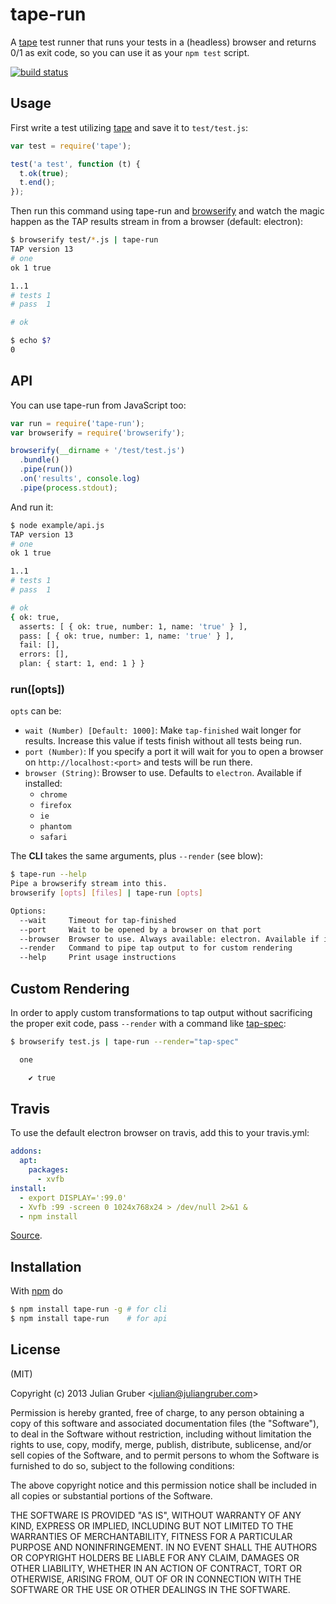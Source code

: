 
# tape-run

A [tape](https://github.com/substack/tape) test runner that runs your tests in
a (headless) browser and returns 0/1 as exit code, so you can use it as your
`npm test` script.

[![build status](https://secure.travis-ci.org/juliangruber/tape-run.svg)](http://travis-ci.org/juliangruber/tape-run)

## Usage

First write a test utilizing [tape](https://github.com/substack/tape) and save
it to `test/test.js`:

```js
var test = require('tape');

test('a test', function (t) {
  t.ok(true);
  t.end();
});
```

Then run this command using tape-run and
[browserify](https://github.com/substack/browserify) and watch the magic happen
as the TAP results stream in from a browser (default: electron):

```bash
$ browserify test/*.js | tape-run
TAP version 13
# one
ok 1 true

1..1
# tests 1
# pass  1

# ok

$ echo $?
0
```

## API

You can use tape-run from JavaScript too:

```js
var run = require('tape-run');
var browserify = require('browserify');

browserify(__dirname + '/test/test.js')
  .bundle()
  .pipe(run())
  .on('results', console.log)
  .pipe(process.stdout);
```

And run it:

```bash
$ node example/api.js
TAP version 13
# one
ok 1 true

1..1
# tests 1
# pass  1

# ok
{ ok: true,
  asserts: [ { ok: true, number: 1, name: 'true' } ],
  pass: [ { ok: true, number: 1, name: 'true' } ],
  fail: [],
  errors: [],
  plan: { start: 1, end: 1 } }
```

### run([opts])

`opts` can be:

* `wait (Number) [Default: 1000]`: Make `tap-finished` wait longer for results.
Increase this value if tests finish without all tests being run.
* `port (Number)`: If you specify a port it will wait for you to open a browser
on `http://localhost:<port>` and tests will be run there.
* `browser (String)`: Browser to use. Defaults to `electron`. Available if installed:
  * `chrome`
  * `firefox`
  * `ie`
  * `phantom`
  * `safari`

The **CLI** takes the same arguments, plus `--render` (see blow):

```bash
$ tape-run --help
Pipe a browserify stream into this.
browserify [opts] [files] | tape-run [opts]

Options:
  --wait     Timeout for tap-finished                                                                                
  --port     Wait to be opened by a browser on that port                                                             
  --browser  Browser to use. Always available: electron. Available if installed: chrome, firefox, ie, phantom, safari  [default: "electron"]
  --render   Command to pipe tap output to for custom rendering
  --help     Print usage instructions                                                                                

```

## Custom Rendering

In order to apply custom transformations to tap output without sacrificing the proper exit code, pass `--render` with a command like [tap-spec](https://npmjs.org/package/tap-spec):

```bash
$ browserify test.js | tape-run --render="tap-spec"

  one

    ✔ true

```

## Travis

To use the default electron browser on travis, add this to your travis.yml:

```yml
addons:
  apt:
    packages:
      - xvfb
install:
  - export DISPLAY=':99.0'
  - Xvfb :99 -screen 0 1024x768x24 > /dev/null 2>&1 &
  - npm install
```

[Source](https://github.com/rhysd/Shiba/blob/055a11a0a2b4f727577fe61371a88d8db9277de5/.travis.yml).

## Installation

With [npm](http://npmjs.org) do

```bash
$ npm install tape-run -g # for cli
$ npm install tape-run    # for api
```

## License

(MIT)

Copyright (c) 2013 Julian Gruber &lt;julian@juliangruber.com&gt;

Permission is hereby granted, free of charge, to any person obtaining a copy of
this software and associated documentation files (the "Software"), to deal in
the Software without restriction, including without limitation the rights to
use, copy, modify, merge, publish, distribute, sublicense, and/or sell copies
of the Software, and to permit persons to whom the Software is furnished to do
so, subject to the following conditions:

The above copyright notice and this permission notice shall be included in all
copies or substantial portions of the Software.

THE SOFTWARE IS PROVIDED "AS IS", WITHOUT WARRANTY OF ANY KIND, EXPRESS OR
IMPLIED, INCLUDING BUT NOT LIMITED TO THE WARRANTIES OF MERCHANTABILITY,
FITNESS FOR A PARTICULAR PURPOSE AND NONINFRINGEMENT. IN NO EVENT SHALL THE
AUTHORS OR COPYRIGHT HOLDERS BE LIABLE FOR ANY CLAIM, DAMAGES OR OTHER
LIABILITY, WHETHER IN AN ACTION OF CONTRACT, TORT OR OTHERWISE, ARISING FROM,
OUT OF OR IN CONNECTION WITH THE SOFTWARE OR THE USE OR OTHER DEALINGS IN THE
SOFTWARE.
